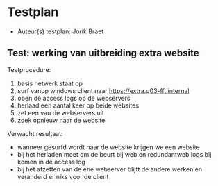 # Testplan

- Auteur(s) testplan: Jorik Braet<!--Naam. -->

## Test: werking van uitbreiding extra website<!-- Omschrijving test. -->

Testprocedure:

1. basis netwerk staat op
2. surf vanop windows client naar https://extra.g03-fft.internal
3. open de access logs op de webservers
4. herlaad een aantal keer op beide websites
5. zet een van de webservers uit
6. zoek opnieuw naar de website

Verwacht resultaat:

- wanneer gesurfd wordt naar de website krijgen we een website
- bij het herladen moet om de beurt bij web en redundantweb logs bij komen in de access log
- bij het afzetten van de ene webserver blijft de andere werken en veranderd er niks voor de client